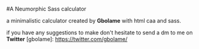 #A Neumorphic Sass calculator

a minimalistic calculator created by **Gbolame** with html caa and sass.

if you have any suggestions to make don't hesitate to send a dm to me on
**Twitter**
[gbolame]: https://twitter.com/gbolame/